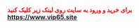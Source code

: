   <b><span style="color: red">
برای خرید و ورود به سایت روی لینک زیر کلیک کنید 
</span>  <br>
https://www.vip65.site
</b>

